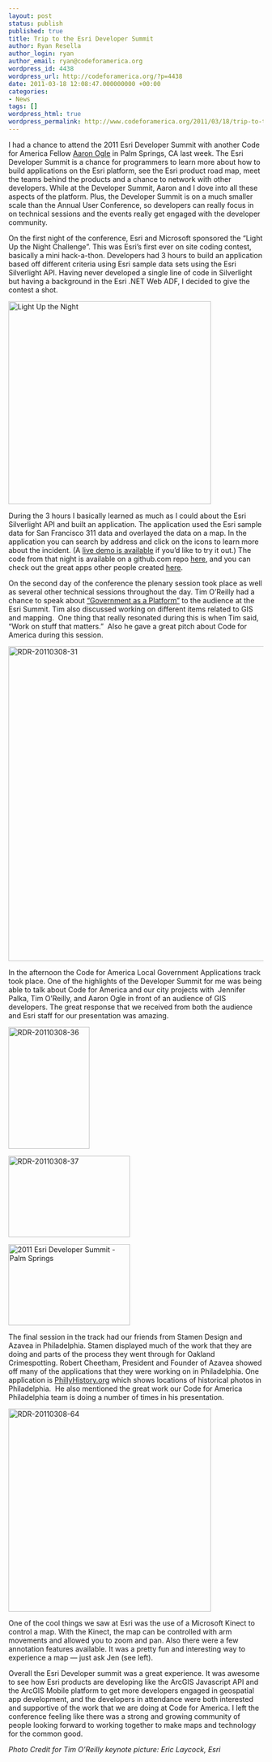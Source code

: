 ```yaml
---
layout: post
status: publish
published: true
title: Trip to the Esri Developer Summit
author: Ryan Resella
author_login: ryan
author_email: ryan@codeforamerica.org
wordpress_id: 4438
wordpress_url: http://codeforamerica.org/?p=4438
date: 2011-03-18 12:08:47.000000000 +00:00
categories:
- News
tags: []
wordpress_html: true
wordpress_permalink: http://www.codeforamerica.org/2011/03/18/trip-to-the-esri-developer-summit/
---
```


<p>I had a chance to attend the 2011 Esri Developer Summit with another Code for America Fellow <a href="http://codeforamerica.org/author/aaron/" target="_blank">Aaron Ogle</a> in Palm Springs, CA last week. The Esri Developer Summit is a chance for programmers to learn more about how to build applications on the Esri platform, see the Esri product road map, meet the teams behind the products and a chance to network with other developers. While at the Developer Summit, Aaron and I dove into all these aspects of the platform. Plus, the Developer Summit is on a much smaller scale than the Annual User Conference, so developers can really focus in on technical sessions and the events really get engaged with the developer community.</p>
<p>On the first night of the conference, Esri and Microsoft sponsored the “Light Up the Night Challenge”. This was Esri’s first ever on site coding contest, basically a mini hack-a-thon. Developers had 3 hours to build an application based off different criteria using Esri sample data sets using the Esri Silverlight API. Having never developed a single line of code in Silverlight but having a background in the Esri .NET Web ADF, I decided to give the contest a shot.</p>
<p><a href="http://esridevsummit.apphb.com/default.aspx"><img alt="Light Up the Night " class="alignright size-medium wp-image-4452" src="http://codeforamerica.org/wp-content/uploads/2011/03/CfALightUp.jpg" title="CfA - Light Up the Night " width="400"/></a></p>
<p>During the 3 hours I basically learned as much as I could about the Esri Silverlight API and built an application. The application used the Esri sample data for San Francisco 311 data and overlayed the data on a map. In the application you can search by address and click on the icons to learn more about the incident. (A <a href="http://esridevsummit.apphb.com/default.aspx">live demo is available</a> if you’d like to try it out.) The code from that night is available on a github.com repo <a href="https://github.com/ryanatwork/DevSummitAGSilverLight" target="_blank">here</a>, and you can check out the great apps other people created <a href="http://www.esri.com/events/devsummit/get-involved/lightup-challenge.html" target="_blank">here</a>.</p>
<p>On the second day of the conference the plenary session took place as well as several other technical sessions throughout the day. Tim O’Reilly had a chance to speak about <a href="http://opengovernment.labs.oreilly.com/">“Government as a Platform”</a> to the audience at the Esri Summit. Tim also discussed working on different items related to GIS and mapping.  One thing that really resonated during this is when Tim said, “Work on stuff that matters.”  Also he gave a great pitch about Code for America during this session.</p>
<p><a href="http://www.flickr.com/photos/lastminuteracer/5529611213/" title="RDR-20110308-31 by Ryan Resella, on Flickr"><img alt="RDR-20110308-31" src="http://farm6.static.flickr.com/5091/5529611213_f224cca680_z.jpg" width="620"/></a></p>
<p>In the afternoon the Code for America Local Government Applications track took place. One of the highlights of the Developer Summit for me was being able to talk about Code for America and our city projects with  Jennifer Palka, Tim O’Reilly, and Aaron Ogle in front of an audience of GIS developers. The great response that we received from both the audience and Esri staff for our presentation was amazing.</p>
<p><a href="http://www.flickr.com/photos/lastminuteracer/5530200174/" title="RDR-20110308-36 by Ryan Resella, on Flickr"><img alt="RDR-20110308-36" class="alignright" height="240" src="http://farm6.static.flickr.com/5131/5530200174_ab9675b6e9_m.jpg" width="160"/></a></p>
<p><a href="http://www.flickr.com/photos/lastminuteracer/5529614161/" title="RDR-20110308-37 by Ryan Resella, on Flickr"><img alt="RDR-20110308-37" class="alignright" height="160" src="http://farm6.static.flickr.com/5020/5529614161_b0d3e104f3_m.jpg" width="240"/></a></p>
<p><a href="http://www.flickr.com/photos/esri/5510220889/" title="2011 Esri Developer Summit - Palm Springs by Esri, on Flickr"><img alt="2011 Esri Developer Summit - Palm Springs" class="alignright" height="160" src="http://farm6.static.flickr.com/5059/5510220889_297b3d8346_m.jpg" width="240"/></a></p>
<p>The final session in the track had our friends from Stamen Design and Azavea in Philadelphia. Stamen displayed much of the work that they are doing and parts of the process they went through for Oakland Crimespotting. Robert Cheetham, President and Founder of Azavea showed off many of the applications that they were working on in Philadelphia. One application is <a href="http://www.azavea.com/clients/phillyhistory/">PhillyHistory.org</a> which shows locations of historical photos in Philadelphia.  He also mentioned the great work our Code for America Philadelphia team is doing a number of times in his presentation.</p>
<p><a href="http://www.flickr.com/photos/lastminuteracer/5530206662/" title="RDR-20110308-64 by Ryan Resella, on Flickr"><img alt="RDR-20110308-64" class="alignleft" src="http://farm6.static.flickr.com/5220/5530206662_3fa4079b40_z.jpg" width="400"/></a></p>
<p>One of the cool things we saw at Esri was the use of a Microsoft Kinect to control a map. With the Kinect, the map can be controlled with arm movements and allowed you to zoom and pan. Also there were a few annotation features available. It was a pretty fun and interesting way to experience a map — just ask Jen (see left).</p>
<p>Overall the Esri Developer summit was a great experience. It was awesome to see how Esri products are developing like the ArcGIS Javascript API and the ArcGIS Mobile platform to get more developers engaged in geospatial app development, and the developers in attendance were both interested and supportive of the work that we are doing at Code for America. I left the conference feeling like there was a strong and growing community of people looking forward to working together to make maps and technology for the common good.</p>
<p><em>Photo Credit for Tim O’Reilly keynote picture: Eric Laycock, Esri</em></p>
